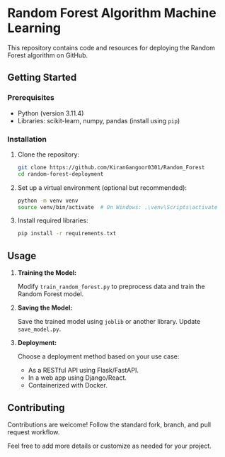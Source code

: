 # Random Forest Algorithm Machine Learning

This repository contains code and resources for deploying the Random Forest algorithm on GitHub.

## Getting Started

### Prerequisites

- Python (version 3.11.4)
- Libraries: scikit-learn, numpy, pandas (install using `pip`)

### Installation

1. Clone the repository:

   ```bash
   git clone https://github.com/KiranGangoor0301/Random_Forest
   cd random-forest-deployment
   ```

2. Set up a virtual environment (optional but recommended):

   ```bash
   python -m venv venv
   source venv/bin/activate  # On Windows: .\venv\Scripts\activate
   ```

3. Install required libraries:

   ```bash
   pip install -r requirements.txt
   ```

## Usage

1. **Training the Model:**

   Modify `train_random_forest.py` to preprocess data and train the Random Forest model.

2. **Saving the Model:**

   Save the trained model using `joblib` or another library. Update `save_model.py`.

3. **Deployment:**

   Choose a deployment method based on your use case:
   
   - As a RESTful API using Flask/FastAPI.
   - In a web app using Django/React.
   - Containerized with Docker.

## Contributing

Contributions are welcome! Follow the standard fork, branch, and pull request workflow.

Feel free to add more details or customize as needed for your project.
